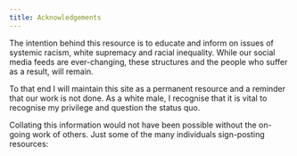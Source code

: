 ```yaml
---
title: Acknowledgements
---
```

The intention behind this resource is to educate and inform on issues of systemic racism, white supremacy and racial inequality. While our social media feeds are ever-changing, these structures and the people who suffer as a result, will remain.

To that end I will maintain this site as a permanent resource and a reminder that our work is not done. As a white male, I recognise that it is vital to recognise my privilege and question the status quo. 

Collating this information would not have been possible without the on-going work of others. Just some of the many individuals sign-posting resources:
